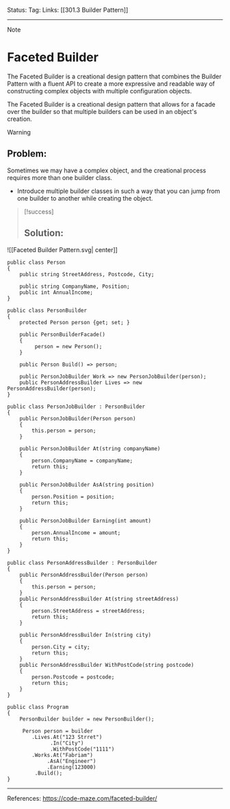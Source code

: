 Status: 
Tag:
Links: [[301.3 Builder Pattern]]

---
> [!note] 
>  # Faceted Builder

The Faceted Builder is a creational design pattern that combines the Builder Pattern with a fluent API to create a more expressive and readable way of constructing complex objects with multiple configuration objects.


The Faceted Builder is a creational design pattern that allows for a facade over the builder so that multiple builders can be used in an object's creation.

> [!warning] 
> ## Problem: 

Sometimes we may have a complex object, and the creational process requires more than one builder class.

- Introduce multiple builder classes in such a way that you can jump from one builder to another while creating the object.

> [!success] 
> ## Solution: 

![[Faceted Builder Pattern.svg| center]]

``` run-csharp
public class Person
{
	public string StreetAddress, Postcode, City;
	
	public string CompanyName, Position;
	public int AnnualIncome;
}
```

``` run-csharp
public class PersonBuilder
{
	protected Person person {get; set; }
	
	public PersonBuilderFacade()
	{
		 person = new Person();
	}
	
	public Person Build() => person;
	
	public PersonJobBuilder Work => new PersonJobBuilder(person);
	public PersonAddressBuilder Lives => new PersonAddressBuilder(person);
}
```

``` run-csharp
public class PersonJobBuilder : PersonBuilder
{
	public PersonJobBuilder(Person person)
	{
		this.person = person;
	}
	
	public PersonJobBuilder At(string companyName)
	{
		person.CompanyName = companyName;
		return this;
	}
	
	public PersonJobBuilder AsA(string position)
	{
		person.Position = position;
		return this;
	}
	
	public PersonJobBuilder Earning(int amount)
	{
		person.AnnualIncome = amount;
		return this;
	}
}
```

``` run-csharp
public class PersonAddressBuilder : PersonBuilder
{
	public PersonAddressBuilder(Person person)
	{
		this.person = person;
	}
	public PersonAddressBuilder At(string streetAddress)
	{
		person.StreetAddress = streetAddress;
		return this;
	}
	
	public PersonAddressBuilder In(string city)
	{
		person.City = city;
		return this;
	}
	public PersonAddressBuilder WithPostCode(string postcode)
	{
		person.Postcode = postcode;
		return this;
	}
}
```

``` run-csharp
public class Program
{
	PersonBuilder builder = new PersonBuilder();
	
	 Person person = builder
		.Lives.At("123 Strret")
			  .In("City")
			  .WithPostCode("1111")
		.Works.At("Fabriam")
			 .AsA("Engineer")
			 .Earning(123000)
		 .Build();
}
```

---
References: https://code-maze.com/faceted-builder/
